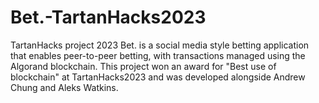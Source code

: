 # Bet.-TartanHacks2023
TartanHacks project 2023
Bet. is a social media style betting application that enables peer-to-peer betting, with transactions managed using the Algorand blockchain.
This project won an award for "Best use of blockchain" at TartanHacks2023 and was developed alongside Andrew Chung and Aleks Watkins.
